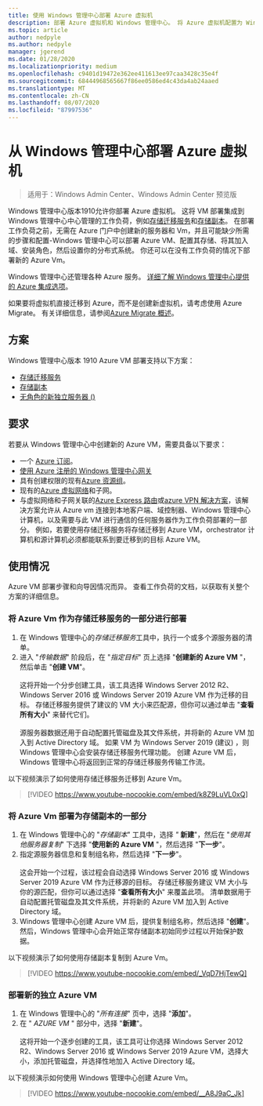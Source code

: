 ```yaml
---
title: 使用 Windows 管理中心部署 Azure 虚拟机
description: 部署 Azure 虚拟机和 Windows 管理中心。 将 Azure 虚拟机配置为 Windows 管理中心托管方案的一部分。
ms.topic: article
author: nedpyle
ms.author: nedpyle
manager: jgerend
ms.date: 01/28/2020
ms.localizationpriority: medium
ms.openlocfilehash: c9401d19472e362ee411613ee97caa3428c35e4f
ms.sourcegitcommit: 68444968565667f86ee0586ed4c43da4ab24aaed
ms.translationtype: MT
ms.contentlocale: zh-CN
ms.lasthandoff: 08/07/2020
ms.locfileid: "87997536"
---
```

# <a name="deploy-azure-virtual-machines-from-within-windows-admin-center"></a>从 Windows 管理中心部署 Azure 虚拟机

>适用于：Windows Admin Center、Windows Admin Center 预览版

Windows 管理中心版本1910允许你部署 Azure 虚拟机。 这将 VM 部署集成到 Windows 管理中心中心管理的工作负荷，例如[存储迁移服务](../../../storage/storage-migration-service/overview.md)和[存储副本](../../../storage/storage-replica/storage-replica-overview.md)。 在部署工作负荷之前，无需在 Azure 门户中创建新的服务器和 Vm，并且可能缺少所需的步骤和配置-Windows 管理中心可以部署 Azure VM、配置其存储、将其加入域、安装角色，然后设置你的分布式系统。 你还可以在没有工作负荷的情况下部署新的 Azure Vm。

Windows 管理中心还管理各种 Azure 服务。 [详细了解 Windows 管理中心提供的 Azure 集成选项](./index.md)。

如果要将虚拟机直接迁移到 Azure，而不是创建新虚拟机，请考虑使用 Azure Migrate。 有关详细信息，请参阅[Azure Migrate 概述](https://go.microsoft.com/fwlink/?linkid=2056064)。

## <a name="scenarios"></a>方案

Windows 管理中心版本 1910 Azure VM 部署支持以下方案：

- [存储迁移服务](../../../storage/storage-migration-service/overview.md)
- [存储副本](../../../storage/storage-replica/storage-replica-overview.md)
- [无角色的新独立服务器 () ](index.md#extend-on-premises-capacity-with-azure)

## <a name="requirements"></a>要求

若要从 Windows 管理中心中创建新的 Azure VM，需要具备以下要求：

- 一个 [Azure 订阅](https://azure.microsoft.com)。
- [使用 Azure 注册的 Windows 管理中心网关](azure-integration.md)
- 具有创建权限的现有[Azure 资源组](/azure/azure-resource-manager/management/overview)。
- 现有的[Azure 虚拟网络](/azure/virtual-network/virtual-networks-overview)和子网。
- 与虚拟网络和子网关联的[Azure Express 路由](https://azure.microsoft.com/services/expressroute/)或[azure VPN 解决方案](https://azure.microsoft.com/services/vpn-gateway/)，该解决方案允许从 Azure vm 连接到本地客户端、域控制器、Windows 管理中心计算机，以及需要与此 VM 进行通信的任何服务器作为工作负荷部署的一部分。 例如，若要使用存储迁移服务将存储迁移到 Azure VM，orchestrator 计算机和源计算机必须都能联系到要迁移到的目标 Azure VM。

## <a name="usage"></a>使用情况

Azure VM 部署步骤和向导因情况而异。 查看工作负荷的文档，以获取有关整个方案的详细信息。

### <a name="deploying-azure-vms-as-part-of-storage-migration-service"></a>将 Azure Vm 作为存储迁移服务的一部分进行部署

1. 在 Windows 管理中心的*存储迁移服务*工具中，执行一个或多个源服务器的清单。
2. 进入 "*传输数据*" 阶段后，在 "*指定目标*" 页上选择 "**创建新的 Azure VM** "，然后单击 "**创建 VM**"。<br><br>
这将开始一个分步创建工具，该工具选择 Windows Server 2012 R2、Windows Server 2016 或 Windows Server 2019 Azure VM 作为迁移的目标。 存储迁移服务提供了建议的 VM 大小来匹配源，但你可以通过单击 "**查看所有大小**" 来替代它们。
<br><br>源服务器数据还用于自动配置托管磁盘及其文件系统，并将新的 Azure VM 加入到 Active Directory 域。 如果 VM 为 Windows Server 2019 (建议) ，则 Windows 管理中心会安装存储迁移服务代理功能。 创建 Azure VM 后，Windows 管理中心将返回到正常的存储迁移服务传输工作流。

以下视频演示了如何使用存储迁移服务迁移到 Azure Vm。

> [!VIDEO https://www.youtube-nocookie.com/embed/k8Z9LuVL0xQ]

### <a name="deploying-azure-vms-as-part-of-storage-replica"></a>将 Azure Vm 部署为存储副本的一部分

1. 在 Windows 管理中心的 "*存储副本*" 工具中，选择 *"* **新建**"，然后在 "*使用其他服务器复制*" 下选择 "**使用新的 Azure VM** "，然后选择 "**下一步**"。
2. 指定源服务器信息和复制组名称，然后选择 "**下一步**"。<br><br>
这会开始一个过程，该过程会自动选择 Windows Server 2016 或 Windows Server 2019 Azure VM 作为迁移源的目标。 存储迁移服务建议 VM 大小与你的源匹配，但你可以通过选择 "**查看所有大小**" 来覆盖此项。 清单数据用于自动配置托管磁盘及其文件系统，并将新的 Azure VM 加入到 Active Directory 域。
3. Windows 管理中心创建 Azure VM 后，提供复制组名称，然后选择 "**创建**"。 然后，Windows 管理中心会开始正常存储副本初始同步过程以开始保护数据。

以下视频演示了如何使用存储副本复制到 Azure Vm。

> [!VIDEO https://www.youtube-nocookie.com/embed/_VqD7HjTewQ]

### <a name="deploying-a-new-standalone-azure-vm"></a>部署新的独立 Azure VM

1. 在 Windows 管理中心的 "*所有连接*" 页中，选择 "**添加**"。
2. 在 " *AZURE VM* " 部分中，选择 "**新建**"。<br><br> 这将开始一个逐步创建的工具，该工具可让你选择 Windows Server 2012 R2、Windows Server 2016 或 Windows Server 2019 Azure VM，选择大小，添加托管磁盘，并选择性地加入 Active Directory 域。

以下视频演示如何使用 Windows 管理中心创建 Azure Vm。

> [!VIDEO https://www.youtube-nocookie.com/embed/__A8J9aC_Jk]